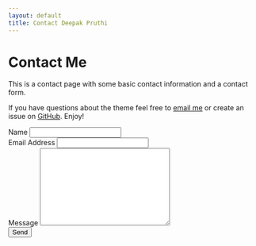 ```yaml
---
layout: default
title: Contact Deepak Pruthi
---
```


<div id="contact">
  <h1 class="pageTitle">Contact Me</h1>
  <div class="contactContent">
    <p class="intro">This is a contact page with some basic contact information and a contact form.</p>
    <p>If you have questions about the theme feel free to <a href="mailto:dpruthi16@gmail.com">email me</a> or create an issue on <a href="https://github.com/brianmaierjr/long-haul">GitHub</a>. Enjoy!</p>
  </div>
  <form action="http://formspree.io/your@mail.com" method="POST">
    <label for="name">Name</label>
    <input type="text" id="name" name="name" class="full-width"><br>
    <label for="email">Email Address</label>
    <input type="email" id="email" name="_replyto" class="full-width"><br>
    <label for="message">Message</label>
    <textarea name="message" id="message" cols="30" rows="10" class="full-width"></textarea><br>
    <input type="submit" value="Send" class="button">
  </form>
</div>

